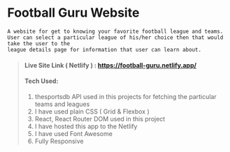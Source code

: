 # Football Guru Website

```
A website for get to knowing your favorite football league and teams.
User can select a particular league of his/her choice then that would take the user to the
league details page for information that user can learn about.

```

> #### Live Site Link ( Netlify ) : https://football-guru.netlify.app/
>
> #### Tech Used:
>
> 1. thesportsdb API used in this projects for fetching the particular teams and leagues
> 2. I have used plain CSS ( Grid & Flexbox )
> 3. React, React Router DOM used in this project
> 4. I have hosted this app to the Netlify
> 5. I have used Font Awesome
> 6. Fully Responsive

